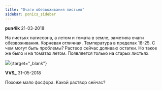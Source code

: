 ```yaml
---
title: "Очаги обезвоживания листьев"
sidebar: ponics_sidebar
---
```


**pun4ik** 21-03-2018

На листьях патиссона, а летом и томата в земле, заметила очаги обезвоживания. Корневая отличная. Температура в пределах 18-25. С чем могут быть проблемы? Раствор сейчас доливаю остатки. Но такое же было и на томатах летом. Появляется только на старых листьях.

[![](/attachimages/18571_Screenshot_2018-03-21-10-46-01.png)](https://t.me/ponics_ru_files/19169){:target="_blank"}

**VVS_** 31-05-2018

Похоже мало фосфора. Какой раствор сейчас?



